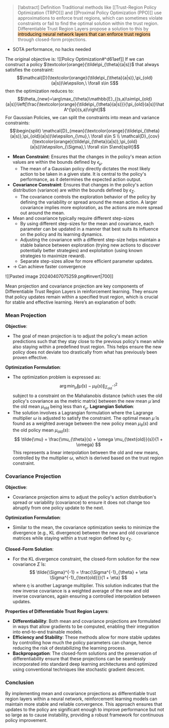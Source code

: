 > [!abstract] Definition
> Traditional methods like [[Trust-Region Policy Optimization (TRPO)]] and [[Proximal Policy Optimization (PPO)]] use approximations to enforce trust regions, which can sometimes violate constraints or fail to find the optimal solution within the trust region.
Differentiable Trust Region Layers propose a solution to this by <mark style="background: #FFB86CA6;">introducing neural network layers that can enforce trust regions</mark> through closed-form projections.

- SOTA performance, no hacks needed

The original objective is: ![[Policy Optimization#^d61aef]]
If we can construct a policy $\textcolor{orange}{\tilde\pi_{\theta}(a|s)}$ that always satisfies the constraint:$$\mathcal{D}(\textcolor{orange}{\tilde\pi_{\theta}(a|s)},\pi_{old}(a|s))\le\epsilon,\ \forall s\in S$$
then the optimization reduces to:$$\theta_{new}=\arg\max_{\theta}\mathbb{E}_{(s,a)\sim\pi_{old}(a|s)}\left[\frac{\textcolor{orange}{\tilde\pi_{\theta}(a|s)}}{\pi_{old}(a|s)}\hat A^{\pi}(s,a)\right]$$
For Gaussian Policies, we can split the constraints into mean and variance constraints:$$\begin{split} \mathcal{D}_{mean}(\textcolor{orange}{\tilde\pi_{\theta}(a|s)},\pi_{old}(a|s))\le\epsilon_{\mu},\ \forall s\in S \\ \mathcal{D}_{cov}(\textcolor{orange}{\tilde\pi_{\theta}(a|s)},\pi_{old}(a|s))\le\epsilon_{\Sigma},\ \forall s\in S\end{split}$$
- **Mean Constraint**: Ensures that the changes in the policy's mean action values are within the bounds defined by $\epsilon_{\mu}$​.
	- The mean of a Gaussian policy directly dictates the most likely action to be taken in a given state. It is central to the policy's performance, as it determines the expected action output.
- **Covariance Constraint**: Ensures that changes in the policy's action distribution (variance) are within the bounds defined by $\epsilon_{\Sigma}$​.
	- The covariance controls the exploration behavior of the policy by defining the variability or spread around the mean action. A larger covariance implies more exploration, as the actions are more spread out around the mean.
- Mean and covariance typically require different step-sizes
	- By using different step-sizes for the mean and covariance, each parameter can be updated in a manner that best suits its influence on the policy and its learning dynamics.
	- Adjusting the covariance with a different step-size helps maintain a stable balance between exploration (trying new actions to discover potentially better strategies) and exploitation (using known strategies to maximize reward).
	- Separate step-sizes allow for more efficient parameter updates.
- -> Can achieve faster convergence

![[Pasted image 20240407075259.png#invert|700]]

Mean projection and covariance projection are key components of Differentiable Trust Region Layers in reinforcement learning. They ensure that policy updates remain within a specified trust region, which is crucial for stable and effective learning. Here’s an explanation of both:
### Mean Projection
**Objective**:
- The goal of mean projection is to adjust the policy's mean action predictions such that they stay close to the previous policy's mean while also staying within a predefined trust region. This helps ensure the new policy does not deviate too drastically from what has previously been proven effective.

**Optimization Formulation**:
- The optimization problem is expressed as:
  $$
  \arg\min_{\tilde{\mu}} \|\tilde{\mu}(s) - \mu_{\theta}(s)\|^2_{\Sigma^{-1}_{\text{old}}}
  $$
  subject to a constraint on the Mahalanobis distance (which uses the old policy's covariance as the metric matrix) between the new mean $\tilde{\mu}$ and the old mean $\mu_{\text{old}}$ being less than $\epsilon_{\mu}$.
**Lagrangian Solution**:
- The solution involves a Lagrangian formulation where the Lagrange multiplier $\omega$ is adjusted to satisfy the constraint. The optimal mean $\tilde{\mu}$ is found as a weighted average between the new policy mean $\mu_{\theta}(s)$ and the old policy mean $\mu_{\text{old}}(s)$:
  $$
  \tilde{\mu} = \frac{\mu_{\theta}(s) + \omega \mu_{\text{old}}(s)}{1 + \omega}
  $$
  This represents a linear interpolation between the old and new means, controlled by the multiplier $\omega$, which is derived based on the trust region constraint.
### Covariance Projection
**Objective**:
- Covariance projection aims to adjust the policy's action distribution's spread or variability (covariance) to ensure it does not change too abruptly from one policy update to the next.

**Optimization Formulation**:
- Similar to the mean, the covariance optimization seeks to minimize the divergence (e.g., KL divergence) between the new and old covariance matrices while staying within a trust region defined by $\epsilon_{\Sigma}$.

**Closed-Form Solution**:
- For the KL divergence constraint, the closed-form solution for the new covariance $\tilde{\Sigma}$ is:
  $$
  \tilde{\Sigma}^{-1} = \frac{\Sigma^{-1}_{\theta} + \eta \Sigma^{-1}_{\text{old}}}{1 + \eta}
  $$
  where $\eta$ is another Lagrange multiplier. This solution indicates that the new inverse covariance is a weighted average of the new and old inverse covariances, again ensuring a controlled interpolation between updates.

**Properties of Differentiable Trust Region Layers**:
- **Differentiability**: Both mean and covariance projections are formulated in ways that allow gradients to be computed, enabling their integration into end-to-end trainable models.
- **Efficiency and Stability**: These methods allow for more stable updates by controlling how much the policy parameters can change, hence reducing the risk of destabilizing the learning process.
- **Backpropagation**: The closed-form solutions and the preservation of differentiability ensure that these projections can be seamlessly incorporated into standard deep learning architectures and optimized using conventional techniques like stochastic gradient descent.
### Conclusion
By implementing mean and covariance projections as differentiable trust region layers within a neural network, reinforcement learning models can maintain more stable and reliable convergence. This approach ensures that updates to the policy are significant enough to improve performance but not so large as to cause instability, providing a robust framework for continuous policy improvement.

